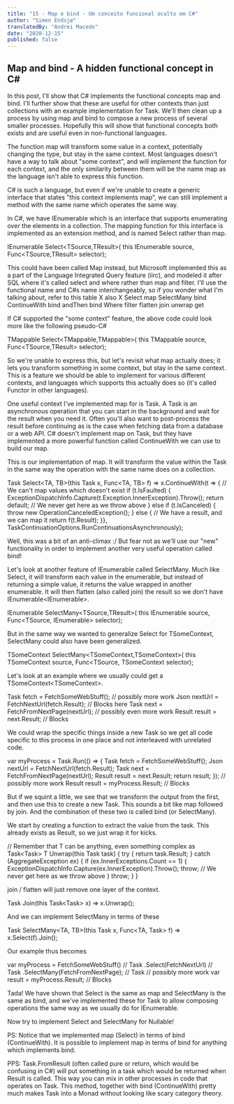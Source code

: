 ```yaml
---
title: "15 - Map e bind - Um conceito funcional oculto em C#"
author: "Simen Endsjø"
translatedBy: "Andrei Macedo"
date: "2020-12-15"
published: false
---
```


## Map and bind - A hidden functional concept in C#

In this post, I'll show that C# implements the functional concepts map and bind. I'll further show that these are useful for other contexts than just collections with an example implementation for Task<T>. We'll then clean up a process by using map and bind to compose a new process of several smaller processes. Hopefully this will show that functional concepts both exists and are useful even in non-functional languages.

The function map will transform some value in a context, potentially changing the type, but stay in the same context. Most languages doesn't have a way to talk about "some context", and will implement the function for each context, and the only similarity between them will be the name map as the language isn't able to express this function.

C# is such a language, but even if we're unable to create a generic interface that states "this context implements map", we can still implement a method with the same name which operates the same way.

In C#, we have IEnumerable<T> which is an interface that supports enumerating over the elements in a collection. The mapping function for this interface is implemented as an extension method, and is named Select rather than map.

IEnumerable<TResult> Select<TSource,TResult>(
    this IEnumerable<TSource> source,
    Func<TSource,TResult> selector);

This could have been called Map instead, but Microsoft implemented this as a part of the Language Integrated Query feature (iirc), and modeled it after SQL where it's called select and where rather than map and filter. I'll use the functional name and C#s name interchangeably, so if you wonder what I'm talking about, refer to this table
X 	also X
Select 	map
SelectMany 	bind
ContinueWith 	bind
andThen 	bind
Where 	filter
flatten 	join
unwrap 	get

If C# supported the "some context" feature, the above code could look more like the following pseudo-C#

TMappable<TResult> Select<TMappable<TSource>,TMappable<TResult>>(
    this TMappable<TSource> source,
    Func<TSource,TResult> selector);

So we're unable to express this, but let's revisit what map actually does; it lets you transform something in some context, but stay in the same context. This is a feature we should be able to implement for various different contexts, and languages which supports this actually does so (it's called Functor in other languages).

One useful context I've implemented map for is Task. A Task is an asynchronous operation that you can start in the background and wait for the result when you need it. Often you'll also want to post-process the result before continuing as is the case when fetching data from a database or a web API. C# doesn't implement map on Task, but they have implemented a more powerful function called ContinueWith we can use to build our map.

This is our implementation of map. It will transform the value within the Task in the same way the operation with the same name does on a collection.

Task<TB> Select<TA, TB>(this Task<TA> x, Func<TA, TB> f) =>
  x.ContinueWith(t => {
    // We can't map values which doesn't exist
    if (t.IsFaulted) {
      ExceptionDispatchInfo.Capture(t.Exception.InnerException).Throw();
      return default; // We never get here as we throw above
    } else if (t.IsCanceled) {
      throw new OperationCanceledException();
    } else {
      // We have a result, and we can map it
      return f(t.Result);
    }}, TaskContinuationOptions.RunContinuationsAsynchronously);

Well, this was a bit of an anti-climax :/ But fear not as we'll use our "new" functionality in order to implement another very useful operation called bind!

Let's look at another feature of IEnumerable called SelectMany. Much like Select, it will transform each value in the enumerable, but instead of returning a simple value, it returns the value wrapped in another enumerable. It will then flatten (also called join) the result so we don't have IEnumerable<IEnumerable<TResult>>.

IEnumerable<TResult> SelectMany<TSource,TResult>(
  this IEnumerable<TSource> source,
  Func<TSource, IEnumerable<TResult>> selector);

But in the same way we wanted to generalize Select for TSomeContext, SelectMany could also have been generalized.

TSomeContext<TResult> SelectMany<TSomeContext<TSource>,TSomeContext<TResult>>(
  this TSomeContext<TSource> source,
  Func<TSource, TSomeContext<TResult> selector);

Let's look at an example where we usually could get a TSomeContext<TSomeContext<T>>.

Task<Json> fetch = FetchSomeWebStuff();
// possibly more work
Json nextUrl = FetchNextUrl(fetch.Result); // Blocks here
Task<Url> next = FetchFromNextPage(nextUrl);
// possibly even more work
Result result = next.Result; // Blocks

We could wrap the specific things inside a new Task so we get all code specific to this process in one place and not interleaved with unrelated code.

var myProcess = Task.Run(() => {
  Task<Json> fetch = FetchSomeWebStuff();
  Json nextUrl = FetchNextUrl(fetch.Result);
  Task<Url> next = FetchFromNextPage(nextUrl);
  Result result = next.Result;
  return result;
});
// possibly more work
Result result = myProcess.Result; // Blocks

But if we squint a little, we see that we transform the output from the first, and then use this to create a new Task. This sounds a bit like map followed by join. And the combination of these two is called bind (or SelectMany).

We start by creating a function to extract the value from the task. This already exists as Result, so we just wrap it for kicks.

// Remember that T can be anything, even something complex as Task<Task<string>>
T Unwrap<T>(this Task<T> task) {
  try {
    return task.Result;
  } catch (AggregateException ex) {
    if (ex.InnerExceptions.Count == 1) {
      ExceptionDispatchInfo.Capture(ex.InnerException).Throw();
      throw; // We never get here as we throw above
    }
    throw;
  }
}

join / flatten will just remove one layer of the context.

Task<T> Join<T>(this Task<Task<T>> x) =>
  x.Unwrap();

And we can implement SelectMany in terms of these

Task<TB> SelectMany<TA, TB>(this Task<TA> x, Func<TA, Task<TB>> f) =>
  x.Select(f).Join();

Our example thus becomes

var myProcess =
    FetchSomeWebStuff() // Task<Json>
      .Select(FetchNextUrl) // Task<Url>
      .SelectMany(FetchFromNextPage); // Task<Result>
// possibly more work
var result = myProcess.Result; // Blocks

Tada! We have shown that Select is the same as map and SelectMany is the same as bind, and we've implemented these for Task to allow composing operations the same way as we usually do for IEnumerable.

Now try to implement Select and SelectMany for Nullable<T>!

PS: Notice that we implemented map (Select) in terms of bind (ContinueWith). It is possible to implement map in terms of bind for anything which implements bind.

PPS: Task.FromResult (often called pure or return, which would be confusing in C#) will put something in a task which would be returned when Result is called. This way you can mix in other processes in code that operates on Task. This method, together with bind (ContinueWith) pretty much makes Task into a Monad without looking like scary category theory.
